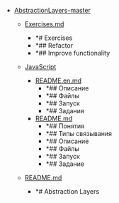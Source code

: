 - <a href = "E:\Node_projects\Node_Way\ArchivTSH_2\ArhivTimur_2\AbstractionLayers-master\cat.AbstractionLayers-master\dir.AbstractionLayers-master.md">AbstractionLayers-master</a>
    - <a href = "E:\Node_projects\Node_Way\ArchivTSH_2\ArhivTimur_2\AbstractionLayers-master\Exercises.md">Exercises.md</a>
        - *# Exercises
        - *## Refactor
        - *## Improve functionality
    - <a href = "E:\Node_projects\Node_Way\ArchivTSH_2\ArhivTimur_2\AbstractionLayers-master\JavaScript\cat.JavaScript\dir.JavaScript.md">JavaScript</a>
        - <a href = "E:\Node_projects\Node_Way\ArchivTSH_2\ArhivTimur_2\AbstractionLayers-master\JavaScript\README.en.md">README.en.md</a>
            - *## Описание
            - *## Файлы
            - *## Запуск
            - *## Задания
        - <a href = "E:\Node_projects\Node_Way\ArchivTSH_2\ArhivTimur_2\AbstractionLayers-master\JavaScript\README.md">README.md</a>
            - *## Понятия
            - *## Типы связывания
            - *## Описание
            - *## Файлы
            - *## Запуск
            - *## Задание
    
    - <a href = "E:\Node_projects\Node_Way\ArchivTSH_2\ArhivTimur_2\AbstractionLayers-master\README.md">README.md</a>
        - *# Abstraction Layers
